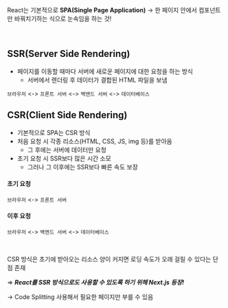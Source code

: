 React는 기본적으로 **SPA(Single Page Application)**
-> 한 페이지 안에서 컴포넌트만 바꿔치기하는 식으로 눈속임을 하는 것!

<br>

## SSR(Server Side Rendering)
- 페이지를 이동할 때마다 서버에 새로운 페이지에 대한 요청을 하는 방식
  - 서버에서 렌더링 후 데이터가 결합된 HTML 파일을 보냄

`브라우저` <-> `프론트 서버` <-> `백엔드 서버` <-> `데이터베이스`

## CSR(Client Side Rendering)
- 기본적으로 SPA는 CSR 방식
- 처음 요청 시 각종 리소스(HTML, CSS, JS, img 등)를 받아옴
  - 그 후에는 서버에 데이터만 요청
- 초기 요청 시 SSR보다 많은 시간 소모
  - 그러나 그 이후에는 SSR보다 빠른 속도 보장

#### 초기 요청
`브라우저` <-> `프론트 서버`
#### 이후 요청
`브라우저` <-> `백엔드 서버` <-> `데이터베이스`

<br>

CSR 방식은 초기에 받아오는 리소스 양이 커지면 로딩 속도가 오래 걸릴 수 있다는 단점 존재

=> ***React를 SSR 방식으로도 사용할 수 있도록 하기 위해 Next.js 등장!***

-> Code Splitting 사용해서 필요한 페이지만 부를 수 있음
